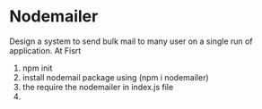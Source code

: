 # Nodemailer
Design a system to send bulk mail to many user on a single run of application.
At Fisrt 
1. npm init
2. install nodemail package using (npm i nodemailer)
3. the require the nodemailer in index.js file
4. 
